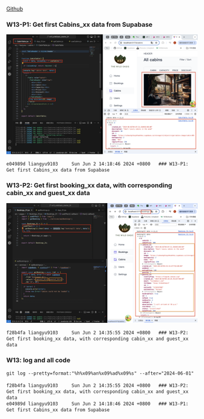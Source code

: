 [Github](https://github.com/liangyu9103/1122-wp2-2N_31.git)

### W13-P1: Get first Cabins_xx data from Supabase

![](w13-p1.png)

```
e04989d liangyu9103     Sun Jun 2 14:18:46 2024 +0800   ### W13-P1: Get first Cabins_xx data from Supabase
```

### W13-P2: Get first booking_xx data, with corresponding cabin_xx and guest_xx data

![](w13-p2.png)

```
f28b4fa liangyu9103     Sun Jun 2 14:35:55 2024 +0800   ### W13-P2: Get first booking_xx data, with corresponding cabin_xx and guest_xx data
```

### W13: log and all code

```
git log --pretty=format:"%h%x09%an%x09%ad%x09%s" --after="2024-06-01"

f28b4fa liangyu9103     Sun Jun 2 14:35:55 2024 +0800   ### W13-P2: Get first booking_xx data, with corresponding cabin_xx and guest_xx data
e04989d liangyu9103     Sun Jun 2 14:18:46 2024 +0800   ### W13-P1: Get first Cabins_xx data from Supabase

```
